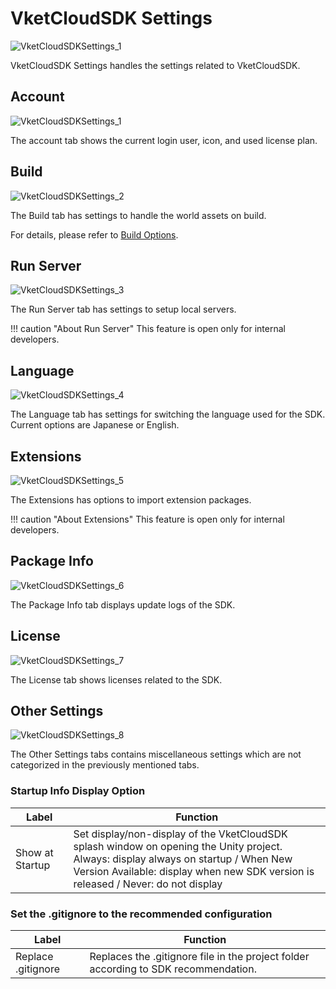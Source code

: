 # VketCloudSDK Settings

![VketCloudSDKSettings_1](img/VketCloudSDKSettings_1.jpg)

VketCloudSDK Settings handles the settings related to VketCloudSDK.

## Account

![VketCloudSDKSettings_1](img/VketCloudSDKSettings_1.jpg)

The account tab shows the current login user, icon, and used license plan.

## Build

![VketCloudSDKSettings_2](img/VketCloudSDKSettings_2.jpg)

The Build tab has settings to handle the world assets on build.

For details, please refer to [Build Options](../WorldEditingTips/BuildOptions.md).

## Run Server

![VketCloudSDKSettings_3](img/VketCloudSDKSettings_3.jpg)

The Run Server tab has settings to setup local servers.

!!! caution "About Run Server"
    This feature is open only for internal developers.

## Language

![VketCloudSDKSettings_4](img/VketCloudSDKSettings_4.jpg)

The Language tab has settings for switching the language used for the SDK.<br>
Current options are Japanese or English.

## Extensions

![VketCloudSDKSettings_5](img/VketCloudSDKSettings_5.jpg)

The Extensions has options to import extension packages.

!!! caution "About Extensions"
    This feature is open only for internal developers.

## Package Info

![VketCloudSDKSettings_6](img/VketCloudSDKSettings_6.jpg)

The Package Info tab displays update logs of the SDK.

## License

![VketCloudSDKSettings_7](img/VketCloudSDKSettings_7.jpg)

The License tab shows licenses related to the SDK.

## Other Settings

![VketCloudSDKSettings_8](img/VketCloudSDKSettings_8.jpg)

The Other Settings tabs contains miscellaneous settings which are not categorized in the previously mentioned tabs.

### Startup Info Display Option

| Label | Function |
| ---- | ---- |
| Show at Startup | Set display/non-display of the VketCloudSDK splash window on opening the Unity project.<br> Always: display always on startup / When New Version Available: display when new SDK version is released / Never: do not display |

### Set the .gitignore to the recommended configuration

| Label | Function |
| ---- | ---- |
| Replace .gitignore | Replaces the .gitignore file in the project folder according to SDK recommendation. |
